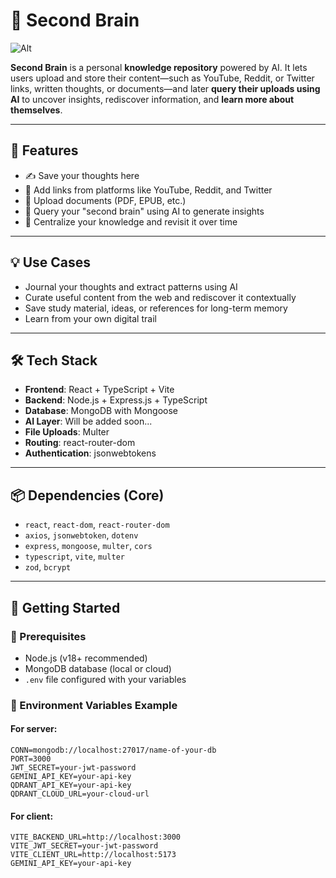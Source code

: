 # 🧠 Second Brain
![Alt](https://repobeats.axiom.co/api/embed/fa8652287408755e9114263560c515eaef4f568d.svg "Repobeats analytics image")

**Second Brain** is a personal **knowledge repository** powered by AI. It lets users upload and store their content—such as YouTube, Reddit, or Twitter links, written thoughts, or documents—and later **query their uploads using AI** to uncover insights, rediscover information, and **learn more about themselves**.

---

## 📌 Features

- ✍️ Save your thoughts here
- 🔗 Add links from platforms like YouTube, Reddit, and Twitter  
- 📄 Upload documents (PDF, EPUB, etc.)  
- 🤖 Query your "second brain" using AI to generate insights  
- 🧠 Centralize your knowledge and revisit it over time  

---

## 💡 Use Cases

- Journal your thoughts and extract patterns using AI  
- Curate useful content from the web and rediscover it contextually  
- Save study material, ideas, or references for long-term memory  
- Learn from your own digital trail

---

## 🛠️ Tech Stack

- **Frontend**: React + TypeScript + Vite  
- **Backend**: Node.js + Express.js + TypeScript  
- **Database**: MongoDB with Mongoose  
- **AI Layer**: Will be added soon... 
- **File Uploads**: Multer  
- **Routing**: react-router-dom  
- **Authentication**: jsonwebtokens 

---

## 📦 Dependencies (Core)

- `react`, `react-dom`, `react-router-dom`  
- `axios`, `jsonwebtoken`, `dotenv`  
- `express`, `mongoose`, `multer`, `cors`  
- `typescript`, `vite`, `multer`  
- `zod`, `bcrypt`

---

## 🚀 Getting Started

### 🔧 Prerequisites

- Node.js (v18+ recommended)  
- MongoDB database (local or cloud)   
- `.env` file configured with your variables

### 📁 Environment Variables Example
#### For server:
```env
CONN=mongodb://localhost:27017/name-of-your-db
PORT=3000
JWT_SECRET=your-jwt-password
GEMINI_API_KEY=your-api-key
QDRANT_API_KEY=your-api-key
QDRANT_CLOUD_URL=your-cloud-url
```
#### For client: 
```env
VITE_BACKEND_URL=http://localhost:3000
VITE_JWT_SECRET=your-jwt-password
VITE_CLIENT_URL=http://localhost:5173
GEMINI_API_KEY=your-api-key
```


